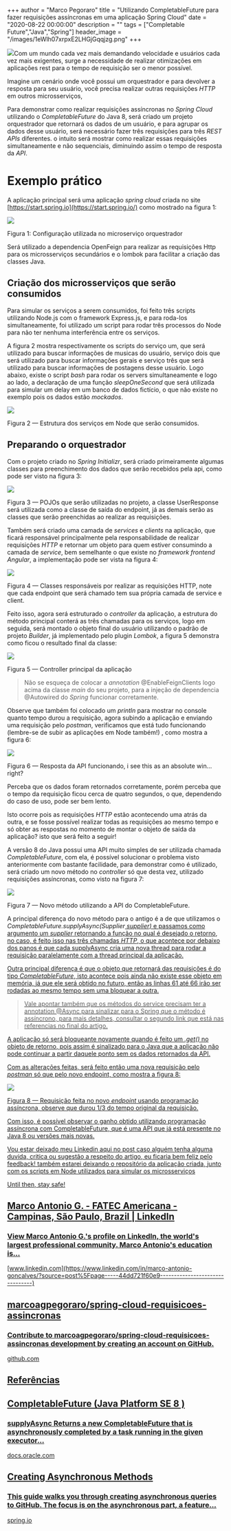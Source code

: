 +++
  author = "Marco Pegoraro"
  title = "Utilizando CompletableFuture para fazer requisições assíncronas em uma aplicação Spring Cloud"
  date = "2020-08-22 00:00:00"
  description = ""
  tags = ["Completable Future","Java","Spring"] 
  header_image = "/images/1eWlh07xrpxE2LHGjGqqjzg.png"
+++
  
![](/images/1eWlh07xrpxE2LHGjGqqjzg.png)Com um mundo cada vez mais demandando velocidade e usuários cada vez mais exigentes, surge a necessidade de realizar otimizações em aplicações rest para o tempo de requisição ser o menor possível.

Imagine um cenário onde você possui um orquestrador e para devolver a resposta para seu usuário, você precisa realizar outras requisições _HTTP_ em outros microsserviços,

Para demonstrar como realizar requisições assíncronas no _Spring_ _Cloud_ utilizando o _CompletableFuture_ do Java 8, será criado um projeto orquestrador que retornará os dados de um usuário, e para agrupar os dados desse usuário, será necessário fazer três requisições para três _REST APIs_ diferentes. o intuito será mostrar como realizar essas requisições simultaneamente e não sequenciais, diminuindo assim o tempo de resposta da _API_.

# Exemplo prático

A aplicação principal será uma aplicação _spring_ _cloud_ criada no site [https://start.spring.io](https://start.spring.io/) como mostrado na figura 1:

![](/images/1HYUHDAVQCp9BXo7JjlOwlA.png)

Figura 1: Configuração utilizada no microserviço orquestrador

Será utilizado a dependencia OpenFeign para realizar as requisições Http para os microsserviços secundários e o lombok para facilitar a criação das classes Java.

## Criação dos microsserviços que serão consumidos

Para simular os serviços a serem consumidos, foi feito três scripts utilizando Node.js com o framework Express.js, e para roda-los simultaneamente, foi utilizado um script para rodar três processos do Node para não ter nenhuma interferência entre os serviços.

A figura 2 mostra respectivamente os scripts do serviço um, que será utilizado para buscar informações de musicas do usuário, serviço dois que será utilizado para buscar informações gerais e serviço três que será utilizado para buscar informações de postagens desse usuário. Logo abaixo, existe o script _bash_ para rodar os servers simultaneamente e logo ao lado, a declaração de uma função _sleepOneSecond_ que será utilizada para simular um delay em um banco de dados fictício, o que não existe no exemplo pois os dados estão _mockados_.

![](/images/1gR1GPYGtHdJNgXrA_u0vQQ.png)

Figura 2 — Estrutura dos serviços em Node que serão consumidos.

## Preparando o orquestrador

Com o projeto criado no _Spring Initializr_, será criado primeiramente algumas classes para preenchimento dos dados que serão recebidos pela api, como pode ser visto na figura 3:

![](/images/14U7Uku3IJ7hSwxZyhXo4ZQ.png)

Figura 3 — POJOs que serão utilizadas no projeto, a classe UserResponse será utilizada como a classe de saída do endpoint, já as demais serão as classes que serão preenchidas ao realizar as requisições.

Também será criado uma camada de _services_ e _clients_ na aplicação, que ficará responsável principalmente pela responsabilidade de realizar requisições _HTTP_ e retornar um objeto para quem estiver consumindo a camada de _service_, bem semelhante o que existe no _framework frontend Angular_, a implementação pode ser vista na figura 4:

![](/images/1hSKtoil1DrkreghWqmijJQ.png)

Figura 4 — Classes responsáveis por realizar as requisições HTTP, note que cada endpoint que será chamado tem sua própria camada de service e client.

Feito isso, agora será estruturado o _controller_ da aplicação, a estrutura do método principal conterá as três chamadas para os serviços, logo em seguida, será montado o objeto final do usuário utilizando o padrão de projeto _Builder_, já implementado pelo plugin _Lombok_, a figura 5 demonstra como ficou o resultado final da classe:

![](/images/170ndlTX_to3ekmkSa31qPg.png)

Figura 5 — Controller principal da aplicação

> Não se esqueça de colocar a _annotation_ @EnableFeignClients logo acima da classe _main_ do seu projeto, para a injeção de dependencia @Autowired do _Spring_ funcionar corretamente.

Observe que também foi colocado um _println_ para mostrar no console quanto tempo durou a requisição, agora subindo a aplicação e enviando uma requisição pelo _postman_, verificamos que está tudo funcionando (lembre-se de subir as aplicações em Node também!) , como mostra a figura 6:

![](/images/1NE8Gvg2oZYmL86xNURTMIA.png)

Figura 6 — Resposta da API funcionando, i see this as an absolute win… right?

Perceba que os dados foram retornados corretamente, porém perceba que o tempo da requisição ficou cerca de quatro segundos, o que, dependendo do caso de uso, pode ser bem lento.

Isto ocorre pois as requisições _HTTP_ estão acontecendo uma atrás da outra, e se fosse possível realizar todas as requisições ao mesmo tempo e só obter as respostas no momento de montar o objeto de saída da aplicação? isto que será feito a seguir!

A versão 8 do Java possui uma API muito simples de ser utilizada chamada _CompletableFuture_, com ela, é possível solucionar o problema visto anteriormente com bastante facilidade, para demonstrar como é utilizado, será criado um novo método no _controller_ só que desta vez, utilizado requisições assíncronas, como visto na figura 7:

![](/images/1BOfXdmWv1x3FlQRsr41kmw.png)

Figura 7 — Novo método utilizando a API do CompletableFuture.

A principal diferença do novo método para o antigo é a de que utilizamos o _CompletableFuture.supplyAsync(Supplier<U> supplier)_ e passamos como argumento um _supplier_ retornando a função no qual é desejado o retorno, no caso, é feito isso nas três chamadas _HTTP_, o que acontece por debaixo dos panos é que cada supplyAsync cria uma nova thread para rodar a requisição paralelamente com a thread principal da aplicação.

Outra principal diferença é que o objeto que retornará das requisições é do tipo _CompletableFuture<T>_, isto acontece pois ainda não existe esse objeto em memória, já que ele será obtido no futuro, então as linhas 61 até 66 irão ser rodadas ao mesmo tempo sem uma bloquear a outra.

> Vale apontar também que os métodos do service precisam ter a annotation @Async para sinalizar para o Spring que o método é assíncrono, para mais detalhes, consultar o segundo link que está nas referencias no final do artigo.

A aplicação só será bloqueante novamente quando é feito um _.get()_ no objeto de retorno, pois assim é sinalizado para o Java que a aplicação não pode continuar a partir daquele ponto sem os dados retornados da API.

Com as alterações feitas, será feito então uma nova requisição pelo _postman_ só que pelo novo endpoint, como mostra a figura 8:

![](/images/1Qfol7zdRSRfTy_AD3ezywg.png)

Figura 8 — Requisição feita no novo _endpoint_ usando programação assíncrona, observe que durou 1/3 do tempo original da requisição.

Com isso, é possível observar o ganho obtido utilizando programação assíncrona com CompletableFuture, que é uma API que já está presente no Java 8 ou versões mais novas.

Vou estar deixado meu Linkedin aqui no post caso alguém tenha alguma duvida, critica ou sugestão a respeito do artigo, eu ficaria bem feliz pelo feedback! também estarei deixando o repositório da aplicação criada, junto com os scripts em Node utilizados para simular os microsserviços

Until then, stay safe!

## [Marco Antonio G. - FATEC Americana - Campinas, São Paulo, Brazil | LinkedIn](https://www.linkedin.com/in/marco-antonio-goncalves/?source=post%5Fpage-----44dd721f60e9--------------------------------)

### [View Marco Antonio G.'s profile on LinkedIn, the world's largest professional community. Marco Antonio's education is…](https://www.linkedin.com/in/marco-antonio-goncalves/?source=post%5Fpage-----44dd721f60e9--------------------------------)

[www.linkedin.com](https://www.linkedin.com/in/marco-antonio-goncalves/?source=post%5Fpage-----44dd721f60e9--------------------------------)

  
## [marcoagpegoraro/spring-cloud-requisicoes-assincronas](https://github.com/marcoagpegoraro/spring-cloud-requisicoes-assincronas?source=post%5Fpage-----44dd721f60e9--------------------------------)

### [Contribute to marcoagpegoraro/spring-cloud-requisicoes-assincronas development by creating an account on GitHub.](https://github.com/marcoagpegoraro/spring-cloud-requisicoes-assincronas?source=post%5Fpage-----44dd721f60e9--------------------------------)

[github.com](https://github.com/marcoagpegoraro/spring-cloud-requisicoes-assincronas?source=post%5Fpage-----44dd721f60e9--------------------------------)

  
## Referências

## [CompletableFuture (Java Platform SE 8 )](https://docs.oracle.com/javase/8/docs/api/java/util/concurrent/CompletableFuture.html?source=post%5Fpage-----44dd721f60e9--------------------------------)

### [supplyAsync Returns a new CompletableFuture that is asynchronously completed by a task running in the given executor…](https://docs.oracle.com/javase/8/docs/api/java/util/concurrent/CompletableFuture.html?source=post%5Fpage-----44dd721f60e9--------------------------------)

[docs.oracle.com](https://docs.oracle.com/javase/8/docs/api/java/util/concurrent/CompletableFuture.html?source=post%5Fpage-----44dd721f60e9--------------------------------)

## [Creating Asynchronous Methods](https://spring.io/guides/gs/async-method/?source=post%5Fpage-----44dd721f60e9--------------------------------)

### [This guide walks you through creating asynchronous queries to GitHub. The focus is on the asynchronous part, a feature…](https://spring.io/guides/gs/async-method/?source=post%5Fpage-----44dd721f60e9--------------------------------)

[spring.io](https://spring.io/guides/gs/async-method/?source=post%5Fpage-----44dd721f60e9--------------------------------)
  
  